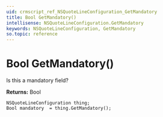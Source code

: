 ```yaml
---
uid: crmscript_ref_NSQuoteLineConfiguration_GetMandatory
title: Bool GetMandatory()
intellisense: NSQuoteLineConfiguration.GetMandatory
keywords: NSQuoteLineConfiguration, GetMandatory
so.topic: reference
---
```


# Bool GetMandatory()

Is this a mandatory field?

**Returns:** Bool

```crmscript
NSQuoteLineConfiguration thing;
Bool mandatory  = thing.GetMandatory();
```

